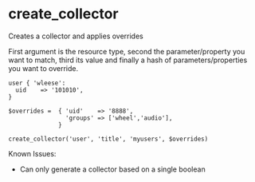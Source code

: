create_collector
================

Creates a collector and applies overrides

First argument is the resource type, second the parameter/property you want to match, third its 
value and finally a hash of parameters/properties you want to override.

```
user { 'wleese':
  uid    => '101010',
}

$overrides =  { 'uid'    => '8888',
                'groups' => ['wheel','audio'],
              }

create_collector('user', 'title', 'myusers', $overrides)
```

Known Issues:
- Can only generate a collector based on a single boolean
